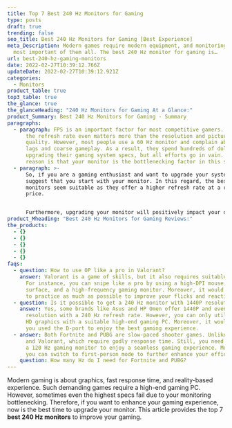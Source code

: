 ```yaml
---
title: Top 7 Best 240 Hz Monitors for Gaming
type: posts
draft: true
trending: false
seo_title: Best 240 Hz Monitors for Gaming [Best Experience]
meta_Description: Modern games require modern equipment, and monitoring is the
  most important of them all. The best 240 Hz monitor for gaming is…
url: best-240-hz-gaming-monitors
date: 2022-02-27T10:39:12.766Z
updateDate: 2022-02-27T10:39:12.921Z
categories:
  - Monitors
product_table: true
top3_table: true
the_glance: true
the_glanceHeading: "240 Hz Monitors for Gaming At a Glance:"
product_Summary: Best 240 Hz Monitors for Gaming - Summary
paragraphs:
  - paragraph: FPS is an important factor for most competitive gamers. Sometimes,
      the refresh rate even matters more than the resolution and picture
      quality. However, most people use a 60 Hz monitor and complain about game
      lags and coarse gameplay. As a result, they spend hundreds of dollars
      upgrading their gaming system specs, but all efforts go in vain. The main
      reason is that your monitor is the bottlenecking factor in this scenario.
  - paragraph: >-
      So, if you are a gaming enthusiast and want to upgrade your system, I
      suggest that you start with your monitor. In this regard, the best 240 Hz
      monitors seem suitable as they offer a higher refresh rate at a reasonable
      price.


      Furthermore, upgrading your monitor will positively impact your overall gaming experience. For instance, if you experience gaming issues like screen tearing, lagging, and blurring, a new monitor, is the only solution to your problem despite having a high-end gaming PC. Otherwise, it is just like watching a 4K resolution movie on a 2K display, i.e., inefficient.
product_Mheading: "Best 240 Hz Monitors for Gaming Reviews:"
the_products:
  - {}
  - {}
  - {}
  - {}
  - {}
faqs:
  - question: How to use OP like a pro in Valorant?
    answer: Valorant is a game of skills, but it also requires suitable hardware.
      For instance, you can snipe like a pro by using a high-DPI mouse, a stable
      surface, and a high-frequency gaming monitor. Moreover, it would be best
      to practice as much as possible to improve your flicks and reaction time.
  - question: Is it possible to get a 240 Hz monitor with 1440P resolution?
    answer: Yes, some brands like Asus and HP Omen offer 1440P and even higher
      resolution with a 240 Hz refresh rate. However, you can only utilize such
      HD graphics with a suitable high-end gaming PC. Moreover, it would help if
      you used the D-port to enjoy the best gaming experience.
  - answer: Both Fortnite and PUBG are slow-paced shooter games. Unlike call of duty
      and Valorant, which require godly response time. Still, you need at least
      a 120 Hz gaming monitor to enjoy a seamless gaming experience. Moreover,
      you can switch to first-person mode to further enhance your efficiency.
    question: How many Hz do I need for Fortnite and PUBG?
---
```

Modern gaming is about graphics, fast response time, and reality-based experience. Such demanding games require a high-end gaming PC. However, sometimes even the highest specs fail due to your monitoring bottlenecking. Therefore, if you want to enhance your gaming experience, now is the best time to upgrade your monitor. This article provides the top 7 **best 240 Hz monitors** to improve your gaming.